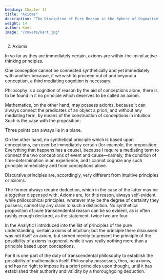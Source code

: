 ```yaml
---
heading: Chapter 1f
title: "Axioms"
description: "The Discipline of Pure Reason in the Sphere of Dogmatism"
weight: 14
author: Kant
image: "/covers/kant.jpg"
---
```



2. Axioms

In so far as they are immediately certain, axioms are within-the-mind active-thinking principles.

One conception cannot be connected synthetically and yet immediately with another because, if we wish to proceed out of and beyond a conception, a third mediating cognition is necessary. 

Philosophy is a cognition of reason by the aid of conceptions alone, there is to be found in it no principle which deserves to be called an axiom.

Mathematics, on the other hand, may possess axioms, because it can always connect the predicates of an object a priori, and without any mediating term, by means of the construction of conceptions in intuition. Such is the case with the proposition: 

Three points can always lie in a plane. 

On the other hand, no synthetical principle which is based upon conceptions, can ever be immediately certain (for example, the proposition: Everything that happens has a cause), because I require a mediating term to connect the two conceptions of event and cause—namely, the condition of time-determination in an experience, and I cannot cognize any such principle immediately and from conceptions alone. 

Discursive principles are, accordingly, very different from intuitive principles or axioms. 

The former always require deduction, which in the case of the latter may be altogether dispensed with. Axioms are, for this reason, always self-evident, while philosophical principles, whatever may be the degree of certainty they possess, cannot lay any claim to such a distinction. No synthetical proposition of pure transcendental reason can be so evident, as is often rashly enough declared, as the statement, twice two are four.

In the Analytic I introduced into the list of principles of the pure understanding, certain axioms of intuition; but the principle there discussed was not itself an axiom, but served merely to present the principle of the possibility of axioms in general, while it was really nothing more than a principle based upon conceptions.

For it is one part of the duty of transcendental philosophy to establish the possibility of mathematics itself. Philosophy possesses, then, no axioms, and has no right to impose its a priori principles upon thought, until it has established their authority and validity by a thoroughgoing deduction.

